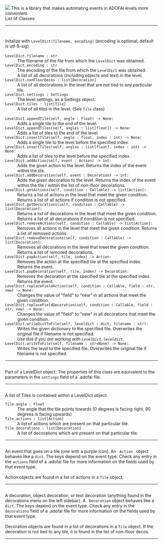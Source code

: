 ![](https://i.imgur.com/y6hOYx3.png)
This is a library that makes automating events in ADOFAI levels more convenient.
<br>List of Classes:<br>
<hr>
<i><code style="color : white">LevelDict</code></i>
<dl>
    Initalize with <code>LevelDict(filename, encoding)</code> (encoding is optional, default is utf-8-sig)<br>
    <br><dt><code>LevelDict.filename : str</code>
    <dd>The filename of the file from which the <code>LevelDict</code> was obtained.
    <dt><code>LevelDict.encoding : str</code>
    <dd>The encoding of the file from which the <code>LevelDict</code> was obtained.
    <dd>A list of all decorations (including objects and text) in the level.
    <dt><code>LevelDict.nonFloorDecos : list[Decoration]</code>
    <dd>A list of all decorations in the level that are not tied to any particular tile.
    <dt><code>LevelDict.settings : Settings</code>
    <dd>The level settings, as a Settings object.
    <dt><code>LevelDict.tiles : list[Tile]</code>
    <dd>A list of all tiles in the level. (See <code>Tile</code> class)</dd>
    <br><dt><code>LevelDict.appendTile(self, angle : float) -> None:</code>
    <dd>Adds a single tile to the end of the level.
    <dt><code>LevelDict.appendTiles(self, angles : list[float]) -> None:</code>
    <dd>Adds a list of tiles to the end of the level.
    <dt><code>LevelDict.insertTile(self, angle : float, index : int) -> None:</code>
    <dd>Adds a single tile to the level before the specified index.
    <dt><code>LevelDict.insertTiles(self, angles : list[float], index : int) -> None:</code>
    <dd>Adds a list of tiles to the level before the specified index.
    <dt><code>LevelDict.addAction(self, event : Action) -> int:</code>
    <dd>Adds the given action to the level. Returns the index of the event within the tile.
    <dt><code>LevelDict.addDecoration(self, event : Decoration) -> int:</code>
    <dd>Adds the given decoration to the level. Returns the index of the event within the tile / within the list of non-floor decorations.
    <dt><code>LevelDict.getActions(self, condition : Callable) -> list[Action]:</code>
    <dd>Returns a list of actions in the level that meet the given condition. Returns a list of all actions if condition is not specified.
    <dt><code>LevelDict.getDecorations(self, condition : Callable) -> list[Decoration]:</code>
    <dd>Returns a list of decorations in the level that meet the given condition. Returns a list of all decorations if condition is not specified.
    <dt><code>LevelDict.removeActions(self, condition : Callable) -> list[Action]:</code>
    <dd>Removes all actions in the level that meet the given condition. Returns a list of removed actions.
    <dt><code>LevelDict.removeDecorations(self, condition : Callable) -> list[Decoration]:</code>
    <dd>Removes all decorations in the level that meet the given condition. Returns a list of removed decorations.
    <dt><code>LevelDict.popAction(self, tile, index) -> Action:</code>
    <dd>Removes the action at the specified tile at the specified index. Returns the event.
    <dt><code>LevelDict.popDecoration(self, tile, index) -> Decoration:</code>
    <dd>Removes the decoration at the specified tile at the specified index. Returns the event.
    <dt><code>LevelDict.replaceFieldAction(self, condition : Callable, field : str, new) -> None:</code>
    <dd>Changes the value of "field" to "new" in all actions that meet the given condition.
    <dt><code>LevelDict.replaceFieldDecoration(self, condition : Callable, field : str, new) -> None:</code>
    <dd>Changes the value of "field" to "new" in all decorations that meet the given condition.
    <dt><code>LevelDict.writeDictToFile(self, leveldict : dict, filename : str):</code>
    <dd>Writes the given dictionary to the specified file. Overwrites the original file if filename is not specified.
    <br><i>Use this if you are working with <code>LevelDict.leveldict</code>.</i>
    <dt><code>LevelDict.writeToFile(self, filename : str=None) -> None:</code>
    <dd>Writes the level to the specified file. Overwrites the original file if filename is not specified.
</dl>
<hr>
<i><code style="color : white">Settings</code></i><br>
Part of a LevelDict object. The properties of this class are equivalent to the parameters in the <code>settings</code> field of a .adofai file.
<hr>
<i><code style="color : white">Tile</code></i><br>
A list of Tiles is contained within a LevelDict object.
<dl>
    <dt><code>Tile.angle : float</code>
    <dd>The angle that the tile points towards (0 degrees is facing right, 90 degrees is facing upwards)
    <dt><code>Tile.actions : list[Action]</code>
    <dd>A list of actions which are present on that particular tile.
    <dt><code>Tile.decorations : list[Decoration]</code>
    <dd>A list of decorations which are present on that particular tile.
</dl>
<hr>
<i><code style="color : white">Action</code></i><br>
An event that goes on a tile (one with a purple icon). An <code> Action </code> object behaves like a <code>dict</code>. The keys depend on the event type. Check any entry in the <code>actions</code> field of a .adofai file for more information on the fields used by that event type.
<br><br>
Action objects are found in a list of actions in a <code>Tile</code> object.
<hr>
<i><code style="color : white">Decoration</code></i><br>
A decoration, object decoration, or text decoration (anything found in the decorations menu on the left sidebar). A <code> Decoration</code> object behaves like a <code>dict</code>. The keys depend on the event type. Check any entry in the <code>decorations</code> field of a .adofai file for more information on the fields used by that event type.
<br><br>
Decoration objects are found in a list of decorations in a <code>Tile</code> object. If the decoration is not tied to any tile, it is found in the list of non-floor decos.
<hr><br>

